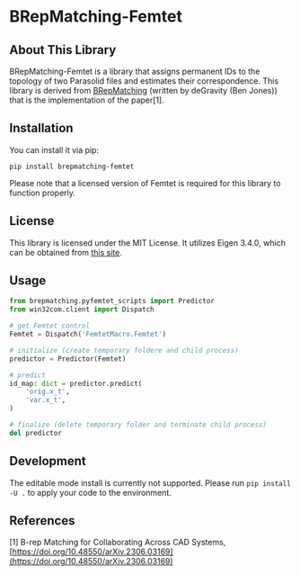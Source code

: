 # BRepMatching-Femtet

## About This Library
BRepMatching-Femtet is a library that assigns permanent IDs to the topology of two Parasolid files and estimates their correspondence. This library is derived from [BRepMatching](https://github.com/deGravity/BRepMatching) (written by deGravity (Ben Jones)) that is the implementation of the paper[1].


## Installation
You can install it via pip:

```pip install brepmatching-femtet```

Please note that a licensed version of Femtet is required for this library to function properly.


## License
This library is licensed under the MIT License.
It utilizes Eigen 3.4.0, which can be obtained from [this site](https://eigen.tuxfamily.org/index.php?title=Main_Page).


## Usage

```python
from brepmatching.pyfemtet_scripts import Predictor
from win32com.client import Dispatch

# get Femtet control
Femtet = Dispatch('FemtetMacro.Femtet')

# initialize (create temporary foldere and child process)
predictor = Predictor(Femtet)

# predict
id_map: dict = predictor.predict(
    'orig.x_t',
    'var.x_t',
)

# finalize (delete temporary folder and terminate child process)
del predictor

```

## Development
The editable mode install is currently not supported.
Please run `pip install -U .` to apply your code to the environment.


## References
[1] B-rep Matching for Collaborating Across CAD Systems,  
[https://doi.org/10.48550/arXiv.2306.03169](https://doi.org/10.48550/arXiv.2306.03169)
